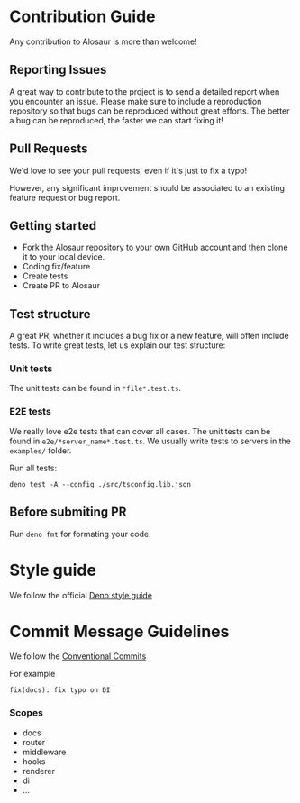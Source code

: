 # Contribution Guide

Any contribution to Alosaur is more than welcome!

## Reporting Issues

A great way to contribute to the project is to send a detailed report when you encounter an issue.
Please make sure to include a reproduction repository so that bugs can be reproduced without great efforts. The better a bug can be reproduced, the faster we can start fixing it!

## Pull Requests

We'd love to see your pull requests, even if it's just to fix a typo!

However, any significant improvement should be associated to an existing feature request or bug report.

## Getting started

- Fork the Alosaur repository to your own GitHub account and then clone it to your local device.
- Coding fix/feature
- Create tests
- Create PR to Alosaur

## Test structure

A great PR, whether it includes a bug fix or a new feature, will often include tests. To write great tests, let us explain our test structure:

### Unit tests

The unit tests can be found in `*file*.test.ts`. 

### E2E tests

We really love e2e tests that can cover all cases. The unit tests can be found in `e2e/*server_name*.test.ts`. We usually write tests to servers in the `examples/` folder.


Run all tests:

`deno test -A --config ./src/tsconfig.lib.json`

## Before submiting PR

Run `deno fmt` for formating your code.


# Style guide

We follow the official [Deno style guide](https://github.com/denoland/deno/blob/master/docs/contributing/style_guide.md)

# Commit Message Guidelines

We follow the [Conventional Commits](https://www.conventionalcommits.org/en/v1.0.0/)

For example

`fix(docs): fix typo on DI`

### Scopes

- docs
- router
- middleware
- hooks
- renderer
- di
- ...